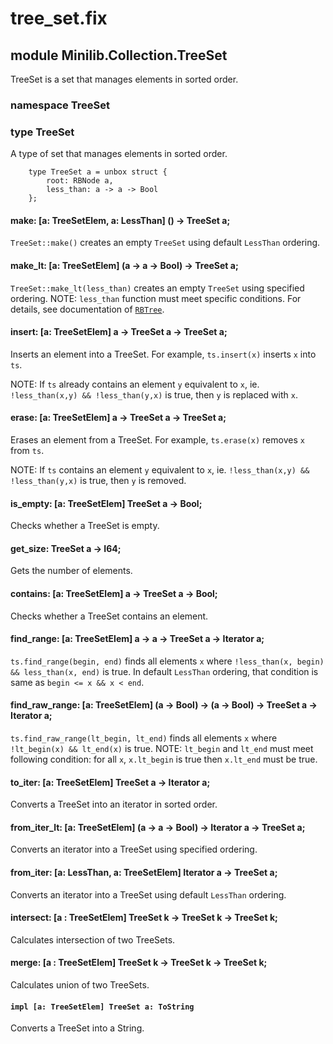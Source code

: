 # tree_set.fix

## module Minilib.Collection.TreeSet

TreeSet is a set that manages elements in sorted order.

### namespace TreeSet

### type TreeSet

A type of set that manages elements in sorted order.

```
    type TreeSet a = unbox struct {
        root: RBNode a,
        less_than: a -> a -> Bool
    };
```
#### make: [a: TreeSetElem, a: LessThan] () -> TreeSet a;

`TreeSet::make()` creates an empty `TreeSet` using default `LessThan` ordering.

#### make_lt: [a: TreeSetElem] (a -> a -> Bool) -> TreeSet a;

`TreeSet::make_lt(less_than)` creates an empty `TreeSet` using specified ordering.
NOTE: `less_than` function must meet specific conditions. For details, see documentation of
[`RBTree`](./rbtree.md).

#### insert: [a: TreeSetElem] a -> TreeSet a -> TreeSet a;

Inserts an element into a TreeSet.
For example, `ts.insert(x)` inserts `x` into `ts`.

NOTE: If `ts` already contains an element `y` equivalent to `x`,
ie. `!less_than(x,y) && !less_than(y,x)` is true,
then `y` is replaced with `x`.

#### erase: [a: TreeSetElem] a -> TreeSet a -> TreeSet a;

Erases an element from a TreeSet.
For example, `ts.erase(x)` removes `x` from `ts`.

NOTE: If `ts` contains an element `y` equivalent to `x`,
ie. `!less_than(x,y) && !less_than(y,x)` is true,
then `y` is removed.

#### is_empty: [a: TreeSetElem] TreeSet a -> Bool;

Checks whether a TreeSet is empty.

#### get_size: TreeSet a -> I64;

Gets the number of elements.

#### contains: [a: TreeSetElem] a -> TreeSet a -> Bool;

Checks whether a TreeSet contains an element.

#### find_range: [a: TreeSetElem] a -> a -> TreeSet a -> Iterator a;

`ts.find_range(begin, end)` finds all elements `x`
where `!less_than(x, begin) && less_than(x, end)` is true.
In default `LessThan` ordering, that condition is same as `begin <= x && x < end`.

#### find_raw_range: [a: TreeSetElem] (a -> Bool) -> (a -> Bool) -> TreeSet a -> Iterator a;

`ts.find_raw_range(lt_begin, lt_end)` finds all elements `x`
where `!lt_begin(x) && lt_end(x)` is true.
NOTE: `lt_begin` and `lt_end` must meet following condition:
for all `x`, `x.lt_begin` is true then `x.lt_end` must be true.

#### to_iter: [a: TreeSetElem] TreeSet a -> Iterator a;

Converts a TreeSet into an iterator in sorted order.

#### from_iter_lt: [a: TreeSetElem] (a -> a -> Bool) -> Iterator a -> TreeSet a;

Converts an iterator into a TreeSet using specified ordering.

#### from_iter: [a: LessThan, a: TreeSetElem] Iterator a -> TreeSet a;

Converts an iterator into a TreeSet using default `LessThan` ordering.

#### intersect: [a : TreeSetElem] TreeSet k -> TreeSet k -> TreeSet k;

Calculates intersection of two TreeSets.

#### merge: [a : TreeSetElem] TreeSet k -> TreeSet k -> TreeSet k;

Calculates union of two TreeSets.

#### `impl [a: TreeSetElem] TreeSet a: ToString`

Converts a TreeSet into a String.

